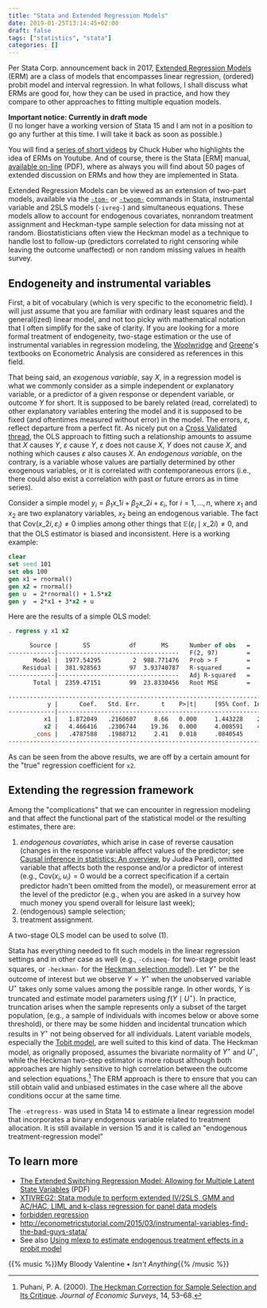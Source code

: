 ```yaml
---
title: "Stata and Extended Regression Models"
date: 2019-01-25T13:14:45+02:00
draft: false
tags: ["statistics", "stata"]
categories: []
---
```


Per Stata Corp. announcement back in 2017, [Extended Regression Models](https://www.stata.com/new-in-stata/extended-regression-models/) (ERM) are a class of models that encompasses linear regression, (ordered) probit model and interval regression. In what follows, I shall discuss what ERMs are good for, how they can be used in practice, and how they compare to other approaches to fitting multiple equation models.

<!--more-->

**Important notice: Currently in draft mode**  
(I no longer have a working version of Stata 15 and I am not in a position to go any further at this time. I will take it back as soon as possible.)

You will find a [series of short videos](https://www.youtube.com/watch?v=bPhNq6RYd-I) by Chuck Huber who highlights the idea of ERMs on Youtube. And of course, there is the Stata [ERM] manual, [available on-line](https://www.stata.com/manuals/erm.pdf) (PDF), where as always you will find about 50 pages of extended discussion on ERMs and how they are implemented in Stata.

Extended Regression Models can be viewed as an extension of two-part models, available via the [`-tpm-`](https://www.stata.com/statalist/archive/2012-11/msg00033.html) or [`-twopm-`](https://ideas.repec.org/c/boc/bocode/s457538.html) commands in Stata, instrumental variable and 2SLS models (`-ivreg-`) and simultaneous equations. These models allow to account for endogenous covariates, nonrandom treatment assignment and Heckman-type sample selection for data missing not at random. Biostatisticians often view the Heckman model as a technique to handle lost to follow-up (predictors correlated to right censoring while leaving the outcome unaffected) or non random missing values in health survey. 

## Endogeneity and instrumental variables

First, a bit of vocabulary (which is very specific to the econometric field). I will just assume that you are familiar with ordinary least squares and the general(ized) linear model, and not too picky with mathematical notation that I often simplify for the sake of clarity. If you are looking for a more formal treatment of endogeneity, two-stage estimation or the use of instrumental variables in regression modeling, the [Woolwridge](https://www.cengage.com/c/introductory-econometrics-a-modern-approach-6e-wooldridge/9781305270107) and [Greene](http://pages.stern.nyu.edu/~wgreene/Text/econometricanalysis.htm)'s textbooks on Econometric Analysis are considered as references in this field. 

That being said, an *exogenous variable*, say $X$, in a regression model is what we commonly consider as a simple independent or explanatory variable, or a predictor of a given response or dependent variable, or outcome $Y$ for short. It is supposed to be barely related (read, correlated) to other explanatory variables entering the model and it is supposed to be fixed (and oftentimes measured without error) in the model. The errors, $\varepsilon$, reflect departure from a perfect fit. As nicely put on a [Cross Validated thread](https://stats.stackexchange.com/a/59639), the OLS approach to fitting such a relationship amounts to assume that $X$ causes $Y$, $\varepsilon$ cause $Y$, $\varepsilon$ does not cause $X$, $Y$ does not cause $X$, and nothing which causes $\varepsilon$ also causes $X$. An *endogenous variable*, on the contrary, is a variable whose values are partially determined by other exogenous variables, or it is correlated with contemporaneous errors (i.e., there could also exist a correlation with past or future errors as in time series). 

Consider a simple model $y_i = \beta_1x\_{1i} + \beta_2x\_{2i} + \varepsilon_i$, for $i = 1, \dots, n$, where $x_1$ and $x_2$ are two explanatory variables, $x_2$ being an endogenous variable. The fact that $\text{Cov}(x\_{2i}, \varepsilon_i) \neq 0$ implies among other things that $\mathbb E(\varepsilon_i\mid x\_{2i}) \neq 0$, and that the OLS estimator is biased and inconsistent. Here is a working example:

```stata
clear
set seed 101
set obs 100
gen x1 = rnormal()
gen x2 = rnormal()
gen u  = 2*rnormal() + 1.5*x2
gen y  = 2*x1 + 3*x2 + u
```

Here are the results of a simple OLS model:


```stata
. regress y x1 x2

      Source |       SS           df       MS      Number of obs   =       100
-------------|----------------------------------   F(2, 97)        =    251.12
       Model |  1977.54295         2  988.771476   Prob > F        =    0.0000
    Residual |  381.928563        97  3.93740787   R-squared       =    0.8381
-------------|----------------------------------   Adj R-squared   =    0.8348
       Total |  2359.47151        99  23.8330456   Root MSE        =    1.9843

------------------------------------------------------------------------------
           y |      Coef.   Std. Err.      t    P>|t|     [95% Conf. Interval]
-------------|----------------------------------------------------------------
          x1 |   1.872049   .2160607     8.66   0.000     1.443228    2.300869
          x2 |   4.466416   .2306744    19.36   0.000     4.008591    4.924241
       _cons |   .4787588   .1988712     2.41   0.018     .0840545    .8734631
------------------------------------------------------------------------------
```

As can be seen from the above results, we are off by a certain amount for the "true" regression coefficient for `x2`. 

<!---
However, when using an instrumental variable approach, we get better estimates:

```stata
probit X1 X2 X3 Z1 Z2
predict X1hat, p
ivregress 2sls Y X2 X3 (X1 = Z1 Z2 X1hat)
```
-->

## Extending the regression framework

Among the "complications" that we can encounter in regression modeling and that affect the functional part of the statistical model or the resulting estimates, there are:

1. *endogenous covariates*, which arise in case of reverse causation (changes in the response variable affect values of the predictor; see [Causal inference in statistics: An overview](https://projecteuclid.org/euclid.ssu/1255440554), by Judea Pearl), omitted variable that affects both the response and/or a predictor of interest (e.g., $\text{Cov}(x_i, u_i) = 0$ would be a correct specification if a certain predictor hadn't been omitted from the model), or measurement error at the level of the predictor (e.g., when you are asked in a survey how much money you spend overall for leisure last week);
2. (endogenous) sample selection;
3. treatment assignment.

A two-stage OLS model can be used to solve (1).

Stata has everything needed to fit such models in the linear regression settings and in other case as well (e.g., `-cdsimeq-` for two-stage probit least squares, or `-heckman-` for the [Heckman selection model](https://en.wikipedia.org/wiki/Heckman_correction)). Let $Y^\star$ be the outcome of interest but we observe $Y=Y^\star$ when the unobserved variable $U^\star$ takes only some values among the possible range. In other words, $Y$ is truncated and estimate model parameters using $f(Y\mid U^\star)$. In practice, truncation arises when the sample represents only a subset of the target population, (e.g., a sample of individuals with incomes below or above some threshold), or there may be some hidden and incidental truncation which results in $Y^\star$ not being observed for all individuals. Latent variable models, especially the [Tobit model](https://polisci.osu.edu/sites/polisci.osu.edu/files/selection_models.pdf), are well suited to this kind of data. The Heckman model, as orignally proposed, assumes the bivariate normality of $Y^\star$ and $U^\star$, while the Heckman two-step estimator is more robust although both approaches are highly sensitive to high correlation between the outcome and selection equations.[^1] The ERM approach is there to ensure that you can still obtain valid and unbiased estimates in the case where all the above conditions occur at the same time.

<!--- http://www.soderbom.net/lecture15final.pdf -->

The `-etregress-` was used in Stata 14 to estimate a linear regression model that incorporates a binary endogenous variable related to treatment allocation. It is still available in version 15 and it is called an "endogenous treatment-regression model"


## To learn more

- [The Extended Switching Regression Model: Allowing for Multiple Latent State Variables](http://www.bgu.ac.il/~wettstn/esr_1.pdf) (PDF)
- [XTIVREG2: Stata module to perform extended IV/2SLS, GMM and AC/HAC, LIML and k-class regression for panel data models](https://ideas.repec.org/c/boc/bocode/s456501.html)
- [forbidden regression](https://www.stata.com/statalist/archive/2008-05/msg01130.html)
- http://econometricstutorial.com/2015/03/instrumental-variables-find-the-bad-guys-stata/
- See also [Using mlexp to estimate endogenous treatment effects in a probit model](https://blog.stata.com/2015/11/05/using-mlexp-to-estimate-endogenous-treatment-effects-in-a-probit-model/)


[^1]: Puhani, P. A. (2000). [The Heckman Correction for Sample Selection and Its Critique](https://onlinelibrary.wiley.com/doi/abs/10.1111/1467-6419.00104). *Journal of Economic Surveys*, 14, 53–68.

{{% music %}}My Bloody Valentine • *Isn't Anything*{{% /music %}}
